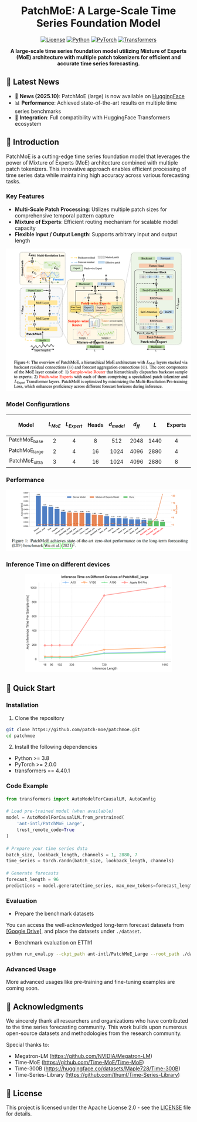<div align="center">

# PatchMoE: A Large-Scale Time Series Foundation Model

[![License](https://img.shields.io/badge/License-Apache%202.0-blue.svg)](https://opensource.org/licenses/Apache-2.0)
[![Python](https://img.shields.io/badge/Python-3.8%2B-blue.svg)](https://www.python.org/downloads/)
[![PyTorch](https://img.shields.io/badge/PyTorch-2.0%2B-red.svg)](https://pytorch.org/)
[![Transformers](https://img.shields.io/badge/🤗%20Transformers-4.40.1-yellow.svg)](https://huggingface.co/transformers/)

**A large-scale time series foundation model utilizing Mixture of Experts (MoE) architecture with multiple patch tokenizers for efficient and accurate time series forecasting.**

</div>

## 🚀 Latest News

- 🚩 **News (2025.10)**: PatchMoE (large) is now available on [HuggingFace](https://huggingface.co/ant-intl/PatchMoE_Large)
- 📊 **Performance**: Achieved state-of-the-art results on multiple time series benchmarks
- 🔧 **Integration**: Full compatibility with HuggingFace Transformers ecosystem

## 📖 Introduction

PatchMoE is a cutting-edge time series foundation model that leverages the power of Mixture of Experts (MoE) architecture combined with multiple patch tokenizers. This innovative approach enables efficient processing of time series data while maintaining high accuracy across various forecasting tasks.

### Key Features

- **Multi-Scale Patch Processing**: Utilizes multiple patch sizes for comprehensive temporal pattern capture
- **Mixture of Experts**: Efficient routing mechanism for scalable model capacity
- **Flexible Input / Output Length**: Supports arbitrary input and output length

<!-- <div align="center">
    <img src="figures/patchmoe_framework.png" alt="PatchMoE Framework" width="700px" />
    <p><em>PatchMoE Architecture Overview</em></p>
</div> -->

![PatchMoE Architecture Overview](figures/patchmoe_framework.png)

### Model Configurations

| Model | <i>L<sub>MoE</sub></i> | <i>L<sub>Expert</sub></i> | Heads | <i>d<sub>model</sub></i> | <i>d<sub>ff</sub></i> | <i>L</i> | Experts | <i>k</i> | Average Activated Params | Total Params |
|:-----:|:---------:|:------------:|:-----:|:------------:|:-----------:|:----:|:-------:|:---:|:---------:|:--------:|
| PatchMoE<sub>base<sub> | 2 | 4 | 8 | 512 | 2048 | 1440 | 4 | 1 | 200M | 440M |
| PatchMoE<sub>large<sub> | 2 | 4 | 16 | 1024 | 4096 | 2880 | 4 | 1 | 1.2B | 2.5B |
| PatchMoE<sub>ultra<sub> | 3 | 4 | 16 | 1024 | 4096 | 2880 | 8 | 2 | 3.8B | 8.5B |

### Performance
<!-- #### todo: figures and text
PatchMoE achieves state-of-the-art performance on multiple time series forecasting benchmarks:

- **Time-Series-Library**: Ranked #1 in MSE/MAE metrics
- **ETT Dataset**: Superior performance across all variants (ETTh1, ETTh2, ETTm1, ETTm2)
- **Weather Dataset**: Consistent improvements over baseline models
- **Electricity Dataset**: Excellent scalability for high-dimensional time series -->

![Zero-Shot](figures/zero_shot.png)
<!-- ![Full-Shot](figures/full_shot.png) -->
<!-- ![Table](figures/table.png) -->

### Inference Time on different devices

<!-- | Lookback | Forcast | Inference Time |Device |
| ------------------- | -------------- | -------------- | -------------- |
| 2880              | 96 | 194.685ms        | Apple M4 Pro
| 2880              | 192 | 195.189ms        | Apple M4 Pro
| 2880              | 336 | 195.945ms        | Apple M4 Pro
| 2880              | 720 | 891.788ms        | Apple M4 Pro
| 2880              | 96 | 22.302ms         | A10
| 2880              | 192 | 22.689ms         | A10
| 2880              | 336 | 23.559ms         | A10
| 2880              | 720 | 84.543ms         | A10
| 2880              | 96 | 19.399ms         | A100
| 2880              | 192 | 19.745ms         | A100
| 2880              | 336 | 19.924ms         | A100
| 2880              | 720 | 76.741ms         | A100 -->

<!-- ![Inference Time](figures/inference_time.png) -->
<div align="center">
<img src="figures/inference_time.png" alt="描述文字" width="80%">
</div>


## 🚀 Quick Start

### Installation

1. Clone the repository

```bash
git clone https://github.com/patch-moe/patchmoe.git
cd patchmoe
```

2. Install the following dependencies

- Python >= 3.8
- PyTorch >= 2.0.0
- transformers == 4.40.1

### Code Example

```python
from transformers import AutoModelForCausalLM, AutoConfig

# Load pre-trained model (when available)
model = AutoModelForCausalLM.from_pretrained(
    'ant-intl/PatchMoE_Large', 
    trust_remote_code=True
)

# Prepare your time series data
batch_size, lookback_length, channels = 1, 2880, 7
time_series = torch.randn(batch_size, lookback_length, channels)

# Generate forecasts
forecast_length = 96
predictions = model.generate(time_series, max_new_tokens=forecast_length)
```

### Evaluation

+ Prepare the benchmark datasets

You can access the well-acknowledged long-term forecast datasets from [[Google Drive]](https://drive.google.com/drive/folders/1ZOYpTUa82_jCcxIdTmyr0LXQfvaM9vIy), and place the datasets under `./dataset`.

+ Benchmark evaluation on ETTh1

```bash
python run_eval.py --ckpt_path ant-intl/PatchMoE_Large --root_path ./dataset --test_data_list ETTh1
```

### Advanced Usage

More advanced usages like pre-training and fine-tuning examples are coming soon.

## 🙏 Acknowledgments

We sincerely thank all researchers and organizations who have contributed to the time series forecasting community. This work builds upon numerous open-source datasets and methodologies from the research community.

Special thanks to:
- Megatron-LM (https://github.com/NVIDIA/Megatron-LM)
- Time-MoE (https://github.com/Time-MoE/Time-MoE)
- Time-300B (https://huggingface.co/datasets/Maple728/Time-300B)
- Time-Series-Library (https://github.com/thuml/Time-Series-Library)

## 📄 License

This project is licensed under the Apache License 2.0 - see the [LICENSE](LICENSE) file for details.
